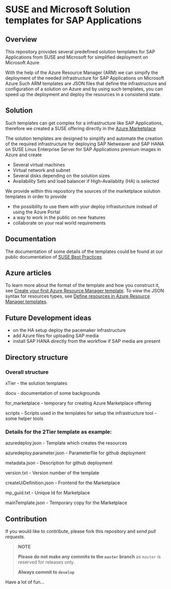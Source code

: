 # SUSE and Microsoft Solution templates for SAP Applications

## Overview
This repository provides several predefined solution templates for SAP Applications from SUSE and Microsoft for simplified deployment on Microsoft Azure

With the help of the Azure Resource Manager (ARM) we can simpify the deployment of the needed infrastructure for SAP Applications on Microsoft Azure
Such ARM templates are JSON files that define the infrastructure and configuration of a solution on Azure and by using such templates, you can speed up the deployment and deploy the resources in a consistend state.

## Solution
Such templates can get complex for a infrastructure like SAP Applications, therefore we created a SUSE offering directly in the [Azure Marketplace](https://azuremarketplace.microsoft.com/en-us/marketplace/apps/suse.suse-sap-infra?tab=Overview)

The solution templates are designed to simplify and automate the creation of the required infrastructure for deploying SAP Netweaver
and SAP HANA on SUSE Linux Enterprise Server for SAP Applications premium images in Azure and create
* Several virtual machines
* Virtual network and subnet
* Several disks depending on the solution sizes
* Availability Sets and load balancer if High-Availablity (HA) is selected

We provide within this repository the sources of the marketplace solution templates in order to provide
* the possibility to use them with your deploy infrasturcture instead of using the Azure Portal
* a way to work in the public on new features
* collaborate on your real world requirements

## Documentation
The documentation of some details of the templates could be found at our public documentation of [SUSE Best Practices](https://www.suse.com/documentation/suse-best-practices/sbp-sap-msazure-solution-templates/data/sbp-sap-msazure-solution-templates.html)

## Azure articles
To learn more about the format of the template and how you construct it, see
[Create your first Azure Resource Manager template](https://docs.microsoft.com/en-us/azure/azure-resource-manager/resource-manager-create-first-template).
To view the JSON syntax for resources types, see [Define resources in Azure Resource Manager templates](https://docs.microsoft.com/en-us/azure/templates/).

## Future Development ideas
* on the HA setup deploy the pacemaker infrastructure
* add Azure files for uploading SAP media
* install SAP HANA directly from the workflow if SAP media are present

## Directory structure
### Overall structure

xTier                        - the solution templates

docu                         - documentation of some backgrounds

for_marketplace              - temporary for creating Azure Marketplace offering

scripts                      - Scripts used in the templates for setup the
 infrastructure
tool                         - some helper tools


### Details for the 2Tier template as example:

 azuredeploy.json            - Template which creates the resources

 azuredeploy.parameter.json  - Parameterfile for github deployment

 metadata.json               - Description for github deployment


 version.txt                 - Version number of the template

 createUiDefinition.json     - Frontend for the Marketplace

 mp_guid.txt                 - Unique Id for Marketplace

 mainTemplate.json           - Temporary copy for the Marketplace

## Contribution
If you would like to contribute, please fork this repository and *send pull requests*.

>**NOTE**
>
>**Please do not make any commits to the `master` branch** as `master` is reserved for releases only.
>
> **Always commit to `develop`**

Have a lot of fun...
